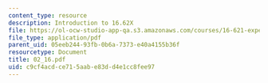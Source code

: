 ```yaml
---
content_type: resource
description: Introduction to 16.62X
file: https://ol-ocw-studio-app-qa.s3.amazonaws.com/courses/16-621-experimental-projects-i-spring-2003/c9cf4acdce715aabe83dd4e1cc8fee97_02_16.pdf
file_type: application/pdf
parent_uid: 05eeb244-93fb-0b6a-7373-e40a4155b36f
resourcetype: Document
title: 02_16.pdf
uid: c9cf4acd-ce71-5aab-e83d-d4e1cc8fee97
---
```

